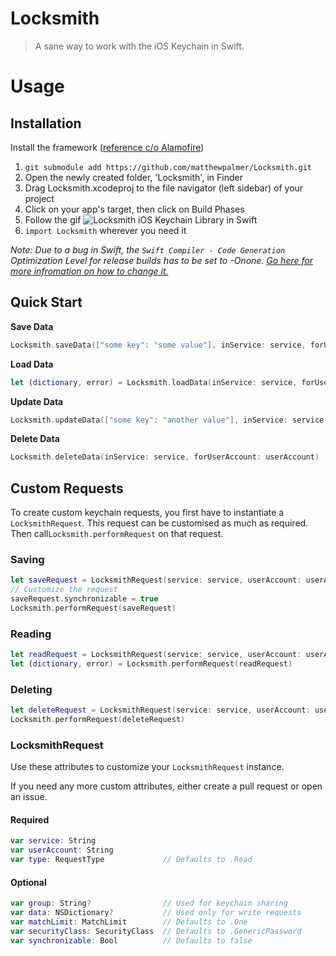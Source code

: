# Locksmith

> A sane way to work with the iOS Keychain in Swift.

# Usage
## Installation
Install the framework ([reference c/o Alamofire](https://github.com/Alamofire/Alamofire))


1. `git submodule add https://github.com/matthewpalmer/Locksmith.git`
2. Open the newly created folder, 'Locksmith', in Finder
3. Drag Locksmith.xcodeproj to the file navigator (left sidebar) of your project
4. Click on your app's target, then click on Build Phases
5. Follow the gif ![Locksmith iOS Keychain Library in Swift](http://i.imgur.com/cwB8tAI.gif)
6. `import Locksmith` wherever you need it

*Note: Due to a bug in Swift, the `Swift Compiler - Code Generation` Optimization Level for release builds has to be set to -Onone. [Go here for more infromation on how to change it.](http://matthewpalmer.net/blog/2014/12/11/change-optimization-level-xcode-swift/)*

## Quick Start

**Save Data**

```swift
Locksmith.saveData(["some key": "some value"], inService: service, forUserAccount: userAccount)
```

**Load Data**

```swift
let (dictionary, error) = Locksmith.loadData(inService: service, forUserAccount: userAccount)
```

**Update Data**

```swift
Locksmith.updateData(["some key": "another value"], inService: service, forUserAccount: userAccount)
```

**Delete Data**
```swift
Locksmith.deleteData(inService: service, forUserAccount: userAccount)
```

## Custom Requests
To create custom keychain requests, you first have to instantiate a `LocksmithRequest`. This request can be customised as much as required. Then call`Locksmith.performRequest` on that request.

### Saving
```swift
let saveRequest = LocksmithRequest(service: service, userAccount: userAccount, data: ["some key": "some value"])
// Customize the request
saveRequest.synchronizable = true
Locksmith.performRequest(saveRequest)
```

### Reading
```swift
let readRequest = LocksmithRequest(service: service, userAccount: userAccount)
let (dictionary, error) = Locksmith.performRequest(readRequest)
```

### Deleting
```swift
let deleteRequest = LocksmithRequest(service: service, userAccount: userAccount, requestType: .Delete)
Locksmith.performRequest(deleteRequest)
```

### LocksmithRequest
Use these attributes to customize your `LocksmithRequest` instance.

If you need any more custom attributes, either create a pull request or open an issue.

#### Required
```swift
var service: String
var userAccount: String
var type: RequestType             // Defaults to .Read
```

#### Optional
```swift
var group: String?                // Used for keychain sharing
var data: NSDictionary?           // Used only for write requests
var matchLimit: MatchLimit        // Defaults to .One
var securityClass: SecurityClass  // Defaults to .GenericPassword
var synchronizable: Bool          // Defaults to false
```
